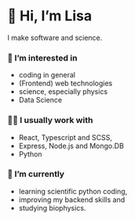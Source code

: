# 👋 Hi, I’m Lisa
I make software and science.

### 👀 I’m interested in 
- coding in general
- (Frontend) web technologies 
- science, especially physics
- Data Science

### 👩‍💻 I usually work with
- React, Typescript and SCSS,
- Express, Node.js and Mongo.DB
- Python 

### 🌱 I’m currently
- learning scientific python coding,
- improving my backend skills and
- studying biophysics.


<!---
lisah298/lisah298 is a ✨ special ✨ repository because its `README.md` (this file) appears on your GitHub profile.
You can click the Preview link to take a look at your changes.
--->
